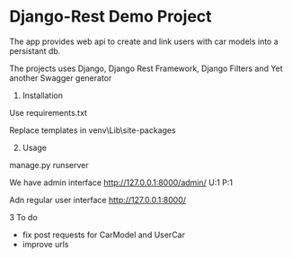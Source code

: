 # Django-Rest Demo Project

The app provides web api to create and link users with car models into a persistant db. 

The projects uses Django, Django Rest Framework, Django Filters and Yet another Swagger generator


1. Installation

Use requirements.txt

Replace templates in venv\Lib\site-packages


2. Usage

manage.py runserver

We have admin interface
http://127.0.0.1:8000/admin/
U:1 P:1

Adn regular user interface
http://127.0.0.1:8000/


3 To do

- fix post requests for CarModel and UserCar
- improve urls

